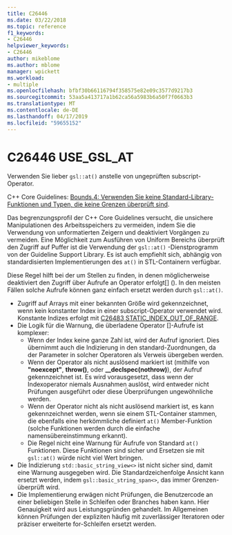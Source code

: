```yaml
---
title: C26446
ms.date: 03/22/2018
ms.topic: reference
f1_keywords:
- C26446
helpviewer_keywords:
- C26446
author: mikeblome
ms.author: mblome
manager: wpickett
ms.workload:
- multiple
ms.openlocfilehash: bfbf30b66116794f358575e82e09c3577d9217b3
ms.sourcegitcommit: 53aa5a413717a1b62ca56a5983b6a50f7f0663b3
ms.translationtype: MT
ms.contentlocale: de-DE
ms.lasthandoff: 04/17/2019
ms.locfileid: "59655152"
---
```

# <a name="c26446-usegslat"></a>C26446 USE_GSL_AT

Verwenden Sie lieber `gsl::at()` anstelle von ungeprüften subscript-Operator.

C++ Core Guidelines: [Bounds.4: Verwenden Sie keine Standard-Library-Funktionen und Typen, die keine Grenzen überprüft sind](https://github.com/isocpp/CppCoreGuidelines/blob/master/CppCoreGuidelines.md#probounds-bounds-safety-profile).

Das begrenzungsprofil der C++ Core Guidelines versucht, die unsichere Manipulationen des Arbeitsspeichers zu vermeiden, indem Sie die Verwendung von unformatierten Zeigern und deaktiviert Vorgängen zu vermeiden. Eine Möglichkeit zum Ausführen von Uniform Bereichs überprüft den Zugriff auf Puffer ist die Verwendung der `gsl::at()` -Dienstprogramm von der Guideline Support Library. Es ist auch empfiehlt sich, abhängig von standardisierten Implementierungen des `at()` in STL-Containern verfügbar.

Diese Regel hilft bei der um Stellen zu finden, in denen möglicherweise deaktiviert den Zugriff über Aufrufe an Operator erfolgt\[] (). In den meisten Fällen solche Aufrufe können ganz einfach ersetzt werden durch `gsl::at()`.

- Zugriff auf Arrays mit einer bekannten Größe wird gekennzeichnet, wenn kein konstanter Index in einer subscript-Operator verwendet wird. Konstante Indizes erfolgt mit [C26483 STATIC_INDEX_OUT_OF_RANGE](c26483.md).
- Die Logik für die Warnung, die überladene Operator []-Aufrufe ist komplexer:
  - Wenn der Index keine ganze Zahl ist, wird der Aufruf ignoriert. Dies übernimmt auch die Indizierung in den standard-Zuordnungen, da der Parameter in solcher Operatoren als Verweis übergeben werden.
  - Wenn der Operator als nicht auslösend markiert ist (mithilfe von **"noexcept"**, **throw()**, oder **__declspec(nothrow)**), der Aufruf gekennzeichnet ist. Es wird vorausgesetzt, dass wenn der Indexoperator niemals Ausnahmen auslöst, wird entweder nicht Prüfungen ausgeführt oder diese Überprüfungen ungewöhnliche werden.
  - Wenn der Operator nicht als nicht auslösend markiert ist, es kann gekennzeichnet werden, wenn sie einem STL-Container stammen, die ebenfalls eine herkömmliche definiert `at()` Member-Funktion (solche Funktionen werden durch die einfache namensübereinstimmung erkannt).
  - Die Regel nicht eine Warnung für Aufrufe von Standard `at()` Funktionen. Diese Funktionen sind sicher und Ersetzen sie mit `gsl::at()` würde nicht viel Wert bringen.
- Die Indizierung `std::basic_string_view<>` ist nicht sicher sind, damit eine Warnung ausgegeben wird. Die Standardzeichenfolge Ansicht kann ersetzt werden, indem `gsl::basic_string_span<>`, das immer Grenzen-überprüft wird.
- Die Implementierung erwägen nicht Prüfungen, die Benutzercode an einer beliebigen Stelle in Schleifen oder Branches haben kann. Hier Genauigkeit wird aus Leistungsgründen gehandelt. Im Allgemeinen können Prüfungen der expliziten häufig mit zuverlässiger Iteratoren oder präziser erweiterte for-Schleifen ersetzt werden.
